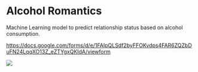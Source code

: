 # Alcohol Romantics
Machine Learning model to predict relationship status based on alcohol consumption.

https://docs.google.com/forms/d/e/1FAIpQLSdf2byFFOKvdps4FAR6ZQZbDuFN24LqqXO13Z_eZTYgxQKIdA/viewform


![](https://cdn.ebaumsworld.com/mediaFiles/picture/604025/85039841.jpg)


